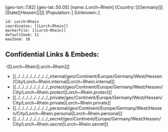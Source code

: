 ﻿---
location: [50.05,7.82]
mapzoom: [7,12] 
mapmarker: city 
type: City
tags:
- geo/City


SpocWebEntityId: 32091
isDeleted: false
confidential: public

---
[geo-lon::7.82]
[geo-lat::50.05]
[name::Lorch~Rhein]
[Country::[[Germany]]]
[State[[Hessen]]]]]
[Population::]
[Unknown::]


```leaflet
id: Lorch~Rhein
coordinates: [[Lorch~Rhein]]
markerFile: [[Lorch~Rhein]]
defaultZoom: 11 
maxZoom: 18
```


## Confidential Links & Embeds: 
-[[Lorch~Rhein|Lorch~Rhein]]] 
- [[../../../../../../../../_internal/geo/Continent/Europe/Germany/West/Hessen/City/Lorch~Rhein.internal|Lorch~Rhein.internal]] 
- [[../../../../../../../../_protect/geo/Continent/Europe/Germany/West/Hessen/City/Lorch~Rhein.protect|Lorch~Rhein.protect]] 
- [[../../../../../../../../_private/geo/Continent/Europe/Germany/West/Hessen/City/Lorch~Rhein.private|Lorch~Rhein.private]] 
- [[../../../../../../../../_personal/geo/Continent/Europe/Germany/West/Hessen/City/Lorch~Rhein.personal|Lorch~Rhein.personal]] 
- [[../../../../../../../../_secret/geo/Continent/Europe/Germany/West/Hessen/City/Lorch~Rhein.secret|Lorch~Rhein.secret]] 
